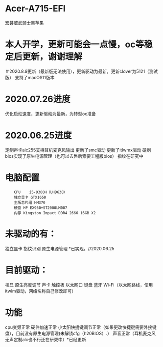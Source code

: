 # Acer-A715-EFI
宏碁威武骑士黑苹果 
# 本人开学，更新可能会一点慢，oc等稳定后更新，谢谢理解
＃2020.8.9更新（最新版无法使用），更新驱动为最新，更新clover为5121（测试版）
支持了macOS11版本
# 2020.07.26进度
优化启动速度，更新驱动为最新，为转型oc准备
# 2020.06.25进度
定制声卡alc255支持耳机麦克风输出
更新了smc驱动
更新了itlwmx驱动
硬刷bios实现了原生电源管理（也可以去售后索要工程版bios）
指纹在研究中
# 电脑配置
        CPU    i5-9300H（UHD630） 
        独立显卡 GTX1650 
        主版芯片组 HM370 
        硬盘 HP EX950+ST2000LM007 
        内存 Kingston Impact DDR4 2666 16GB X2 
# 未驱动的有：
独立显卡
指纹识别
原生电源管理 *已实现。//2020.06.25
# 目前驱动：
核显
原生亮度调节
声卡
触控板
以太网口
键盘 
蓝牙
Wi-Fi（以太网路线，使用itwlm驱动，网络名称自己修改即可） 
# 功能
cpu变频正常
硬件加速正常
小太阳快捷键调节正常（如果更改快捷键需要外接键盘），目前没有原生电源管理(未解锁cfg（h20BIOS）.）
声音正常（耳机麦克风无声定制alc也不行还在研究中）*已经更新
